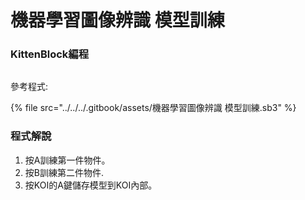 # 機器學習圖像辨識 模型訓練

### KittenBlock編程

<figure><img src="https://files.gitbook.com/v0/b/gitbook-x-prod.appspot.com/o/spaces%2FsN6MlwBFbL3P67FzMMyL%2Fuploads%2FrzkSKEeUH6bEYYIZf7tq%2Fimage.png?alt=media&#x26;token=d2b1a0cc-93ba-4161-93e9-01d793d6ee61" alt=""><figcaption></figcaption></figure>

參考程式:

{% file src="../../../.gitbook/assets/機器學習圖像辨識 模型訓練.sb3" %}

### 程式解說

1. 按A訓練第一件物件。
2. 按B訓練第二件物件.
3. 按KOI的A鍵儲存模型到KOI內部。
